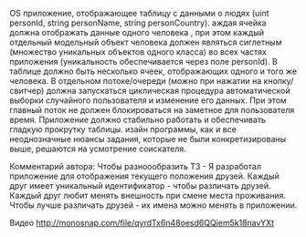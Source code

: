 OS приложение, отображающее таблицу с данными о людях (uint personId, string personName, string
personCountry). аждая ячейка должна отображать данные одного человека , при этом каждый отдельный 
модельный объект человека должен являться сиглетным (множество уникальных объектов одного класса) во 
всех частях приложения (уникальность обеспечивается через поле personId). В таблице должно быть 
несколько ячеек, отображающих одного и того же человека. В отдельном потоке/очереди (можно при нажатии 
на кнопку/свитчер) должна запускаться циклическая процедура автоматической выборки случайного 
пользователя и изменение его данных. При этом главный поток не должен блокироваться на заметное для 
пользователя время.
Приложение должно стабильно работать и обеспечивать гладкую прокрутку таблицы.
 изайн программы, как и все неоднозначные нюансы задания, которые не были конкретизированы выше, 
 решаются на усмотрение соискателя.


Комментарий автора:
Чтобы разноообразить ТЗ -
Я разработал приложение для отображения текущего положения друзей. 
Каждый друг имеет уникальный идентификатор - чтобы различать друзей.
Каждый друг любит менять внешность при смене места проживания.
Чтобы лучше различать друзей - их имена можно менять в приложении.

Видео http://monosnap.com/file/qyrdTx6n48oesd6QQiem5k18navYXt
